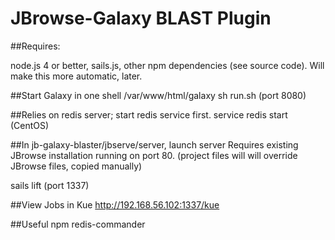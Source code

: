 # JBrowse-Galaxy BLAST Plugin

##Requires:

node.js 4 or better, 
sails.js, 
other npm dependencies (see source code).
Will make this more automatic, later.

##Start Galaxy in one shell
/var/www/html/galaxy
sh run.sh (port 8080)

##Relies on redis server; start redis service first.
service redis start (CentOS)

##In jb-galaxy-blaster/jbserve/server, launch server
Requires existing JBrowse installation running on port 80.
(project files will will override JBrowse files, copied manually)

sails lift (port 1337)

##View Jobs in Kue
http://192.168.56.102:1337/kue

##Useful
npm redis-commander


